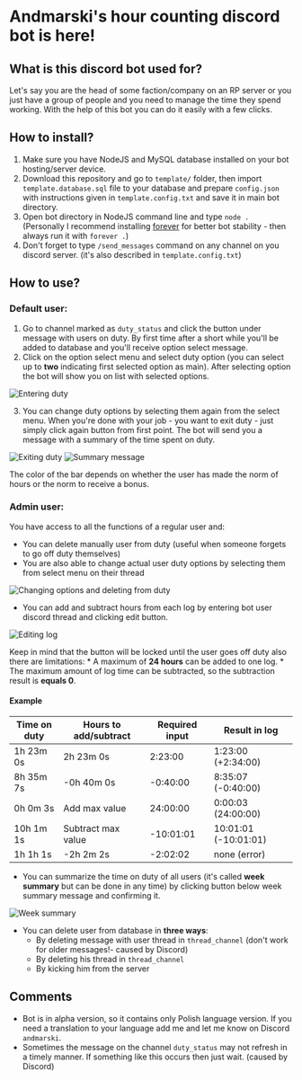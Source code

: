 # Andmarski's hour counting discord bot is here!

## What is this discord bot used for?
Let's say you are the head of some faction/company on an RP server or you just have a group of people and you need to manage the time they spend working. With the help of this bot you can do it easily with a few clicks.

## How to install?
1. Make sure you have NodeJS and MySQL database installed on your bot hosting/server device.
2. Download this repository and go to `template/` folder, then import `template.database.sql` file to your database and prepare `config.json` with instructions given in `template.config.txt` and save it in main bot directory.
3. Open bot directory in NodeJS command line and type `node .` (Personally I recommend installing [forever](https://www.npmjs.com/package/forever) for better bot stability - then always run it with `forever .`)
4. Don't forget to type `/send_messages` command on any channel on you discord server. (it's also described in `template.config.txt`)

## How to use?

### Default user:
1. Go to channel marked as `duty_status` and click the button under message with users on duty. By first time after a short while you'll be added to database and you'll receive option select message.
2. Click on the option select menu and select duty option (you can select up to **two** indicating first selected option as main). After selecting option the bot will show you on list with selected options.

![Entering duty](https://cdn.discordapp.com/attachments/1001079843217219624/1123596290136223744/image.png)

3. You can change duty options by selecting them again from the select menu. When you're done with your job - you want to exit duty - just simply click again button from first point. The bot will send you a message with a summary of the time spent on duty.

![Exiting duty](https://cdn.discordapp.com/attachments/1001079843217219624/1123601686452240435/image.png)
![Summary message](https://cdn.discordapp.com/attachments/1001079843217219624/1123602058185027604/image.png)

The color of the bar depends on whether the user has made the norm of hours or the norm to receive a bonus.

### Admin user:
You have access to all the functions of a regular user and:
* You can delete manually user from duty (useful when someone forgets to go off duty themselves)
* You are also able to change actual user duty options by selecting them from select menu on their thread

![Changing options and deleting from duty](https://cdn.discordapp.com/attachments/1001079843217219624/1123608070044516362/image.png)

* You can add and subtract hours from each log by entering bot user discord thread and clicking edit button.

![Editing log](https://cdn.discordapp.com/attachments/1001079843217219624/1123610490103418970/image.png)

Keep in mind that the button will be locked until the user goes off duty also there are limitations:
    * A maximum of **24 hours** can be added to one log.
    * The maximum amount of log time can be subtracted, so the subtraction result is **equals 0**.
    
#### Example       
| Time on duty | Hours to add/subtract  | Required input | Result in log        |
|--------------|------------------------|----------------|----------------------|
| 1h 23m 0s    | 2h 23m 0s              | 2:23:00        | 1:23:00 (+2:34:00)   |
| 8h 35m 7s    | -0h 40m 0s             | -0:40:00       | 8:35:07 (-0:40:00)   |
| 0h 0m 3s     | Add max value          | 24:00:00       | 0:00:03 (24:00:00)   |
| 10h 1m 1s    | Subtract max value     | -10:01:01      | 10:01:01 (-10:01:01) |
| 1h 1h 1s     | -2h 2m 2s              | -2:02:02       | none (error)         |
        
* You can summarize the time on duty of all users (it's called **week summary** but can be done in any time) by clicking button below week summary message and confirming it.

![Week summary](https://cdn.discordapp.com/attachments/757372887425613894/1123618699073552414/image.png)

* You can delete user from database in **three ways**:
    * By deleting message with user thread in `thread_channel` (don't work for older messages!- caused by Discord)
    * By deleting his thread in `thread_channel`
    * By kicking him from the server

## Comments
* Bot is in alpha version, so it contains only Polish language version. If you need a translation to your language add me and let me know on Discord `andmarski`.
* Sometimes the message on the channel `duty_status` may not refresh in a timely manner. If something like this occurs then just wait. (caused by Discord)